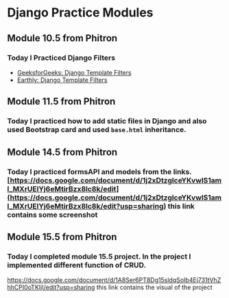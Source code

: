 # Django Practice Modules

## Module 10.5 from Phitron

### Today I Practiced Django Filters

- [GeeksforGeeks: Django Template Filters](https://www.geeksforgeeks.org/django-template-filters/)
- [Earthly: Django Template Filters](https://earthly.dev/blog/django-template-filters/)

## Module 11.5 from Phitron

### Today I practiced how to add static files in Django and also used Bootstrap card and used `base.html` inheritance.

## Module 14.5 from Phitron

### Today I practiced formsAPI and models from the links. [https://docs.google.com/document/d/1j2xDtzgIceYKvwlS1aml_MXrUElYj6eMtirBzx8lc8k/edit](https://docs.google.com/document/d/1j2xDtzgIceYKvwlS1aml_MXrUElYj6eMtirBzx8lc8k/edit?usp=sharing) this link contains some screenshot

## Module 15.5 from Phitron

### Today I completed module 15.5 project. In the project I implemented different function of CRUD.
https://docs.google.com/document/d/1A8Ser6PT8Dg15sldqSoIb4Ej731tVhZhhCPI0oTKIjI/edit?usp=sharing
this link contains the visual of the project
